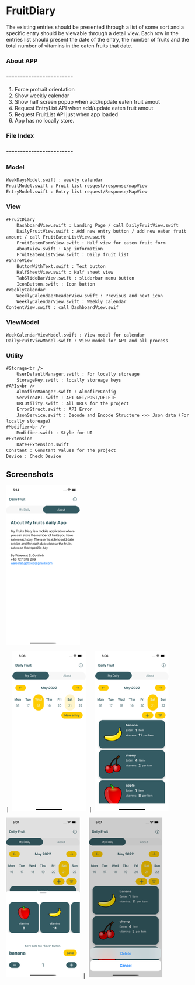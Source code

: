 # FruitDiary

The existing entries should be presented through a list of some sort and a specific entry should
be viewable through a detail view. Each row in the entries list should present the date of the
entry, the number of fruits and the total number of vitamins in the eaten fruits that date.


### About APP
### ------------------------
 1. Force protrait orientation
 2. Show weekly calendar
 3. Show half screen popup when add/update eaten fruit amout
 4. Request EntryList API when add/update eaten fruit amout
 5. Request FruitList API just when app loaded
 6. App has no locally store.
 
 ### File Index
### ------------------------
### Model
    WeekDaysModel.swift : weekly calendar
    FruitModel.swift : Fruit list resqest/response/mapView
    EntryModel.swift : Entry list request/Response/MapView
### View
    #FruitDiary
        DashboardView.swift : Landing Page / call DailyFruitView.swift
        DailyFruitView.swift : Add new entry button / add new eaten fruit amount / call FruitEatenListView.swift
        FruitEatenFormView.swift : Half view for eaten fruit form
        AboutView.swift : App information
        FruitEatenListView.swift : Daily fruit list
    #ShareView
        ButtonWithText.swift : Text button
        HalfSheetView.swift : Half sheet view
        TabSlideBarView.swift : sliderbar menu button
        IconButton.swift : Icon button
    #WeeklyCalendar
        WeeklyCalendaerHeaderView.swift : Previous and next icon
        WeeklyCalendarView.swift : Weekly calendar
    ContentView.swift : call DashboardView.swif
### ViewModel
    WeekCalendarViewModel.swift : View model for calendar
    DailyFruitViewModel.swift : View model for API and all process
### Utility
    #Storage<br />
        UserDefaultManager.swift : For locally storeage
        StorageKey.swift : locally storeage keys
    #APIs<br />
        AlmofireManager.swift : AlmofireConfig
        ServiceAPI.swift : API GET/POST/DELETE
        URLUtility.swift : All URLs for the project
        ErrorStruct.swift : API Error 
        JsonService.swift : Decode and Encode Structure <-> Json data (For locally storeage)
    #Modifier<br />
        Modifier.swift : Style for UI
    #Extension
        Date+Extension.swift
    Constant : Constant Values for the project
    Device : Check Device

## Screenshots
<kbd>
  <img src="https://raw.githubusercontent.com/waleerat/GitHub-Photos-Shared/main/WeeklyCalendar/05.png" width="40%" height="40%"> 

|
<img src="https://raw.githubusercontent.com/waleerat/GitHub-Photos-Shared/main/WeeklyCalendar/02.png"  width="40%" height="40%"> |
<img src="https://raw.githubusercontent.com/waleerat/GitHub-Photos-Shared/main/WeeklyCalendar/01.png"  width="40%" height="40%"> 


<img src="https://raw.githubusercontent.com/waleerat/GitHub-Photos-Shared/main/WeeklyCalendar/03.png" width="40%" height="40%"> |
<img src="https://raw.githubusercontent.com/waleerat/GitHub-Photos-Shared/main/WeeklyCalendar/04.png"  width="40%" height="40%"> 
  </kbd>


 
